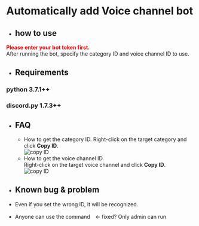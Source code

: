 # Automatically add Voice channel bot

* ## how to use
 **<font color="Red">Please enter your bot token first.</font>**  
After running the bot, specify the category ID and voice channel ID to use.

* ## Requirements
 ### python 3.7.1++
 ### discord.py 1.7.3++

* ## FAQ
  * How to get the category ID.
  Right-click on the target category and click **Copy ID**.  
  ![copy ID](https://cdn.discordapp.com/attachments/821321393005264896/855016052517240832/unknown.png)  
  * How to get the voice channel ID.  
  Right-click on the target voice channel and click **Copy ID**.  
  ![copy ID](https://cdn.discordapp.com/attachments/821321393005264896/855015868849455114/unknown.png)  
  
* ## Known bug & problem  
 * Even if you set the wrong ID, it will be recognized.
 * Anyone can use the command　<- fixed? Only admin can run
